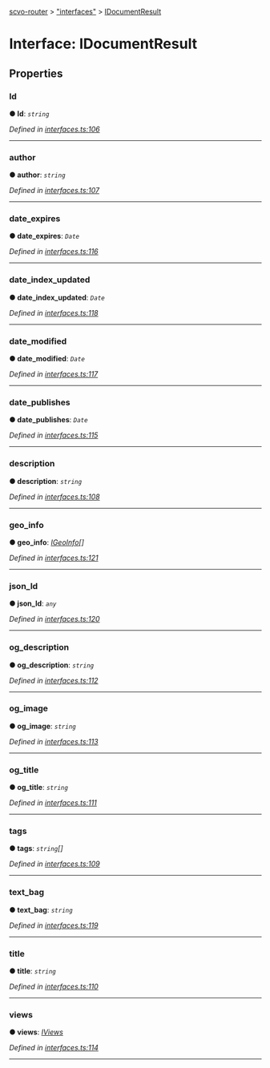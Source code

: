 [scvo-router](../README.md) > ["interfaces"](../modules/_interfaces_.md) > [IDocumentResult](../interfaces/_interfaces_.idocumentresult.md)



# Interface: IDocumentResult


## Properties
<a id="id"></a>

###  Id

**●  Id**:  *`string`* 

*Defined in [interfaces.ts:106](https://github.com/scvodigital/scvo-router/blob/627f4b0/src/interfaces.ts#L106)*





___

<a id="author"></a>

###  author

**●  author**:  *`string`* 

*Defined in [interfaces.ts:107](https://github.com/scvodigital/scvo-router/blob/627f4b0/src/interfaces.ts#L107)*





___

<a id="date_expires"></a>

###  date_expires

**●  date_expires**:  *`Date`* 

*Defined in [interfaces.ts:116](https://github.com/scvodigital/scvo-router/blob/627f4b0/src/interfaces.ts#L116)*





___

<a id="date_index_updated"></a>

###  date_index_updated

**●  date_index_updated**:  *`Date`* 

*Defined in [interfaces.ts:118](https://github.com/scvodigital/scvo-router/blob/627f4b0/src/interfaces.ts#L118)*





___

<a id="date_modified"></a>

###  date_modified

**●  date_modified**:  *`Date`* 

*Defined in [interfaces.ts:117](https://github.com/scvodigital/scvo-router/blob/627f4b0/src/interfaces.ts#L117)*





___

<a id="date_publishes"></a>

###  date_publishes

**●  date_publishes**:  *`Date`* 

*Defined in [interfaces.ts:115](https://github.com/scvodigital/scvo-router/blob/627f4b0/src/interfaces.ts#L115)*





___

<a id="description"></a>

###  description

**●  description**:  *`string`* 

*Defined in [interfaces.ts:108](https://github.com/scvodigital/scvo-router/blob/627f4b0/src/interfaces.ts#L108)*





___

<a id="geo_info"></a>

###  geo_info

**●  geo_info**:  *[IGeoInfo](_interfaces_.igeoinfo.md)[]* 

*Defined in [interfaces.ts:121](https://github.com/scvodigital/scvo-router/blob/627f4b0/src/interfaces.ts#L121)*





___

<a id="json_ld"></a>

###  json_ld

**●  json_ld**:  *`any`* 

*Defined in [interfaces.ts:120](https://github.com/scvodigital/scvo-router/blob/627f4b0/src/interfaces.ts#L120)*





___

<a id="og_description"></a>

###  og_description

**●  og_description**:  *`string`* 

*Defined in [interfaces.ts:112](https://github.com/scvodigital/scvo-router/blob/627f4b0/src/interfaces.ts#L112)*





___

<a id="og_image"></a>

###  og_image

**●  og_image**:  *`string`* 

*Defined in [interfaces.ts:113](https://github.com/scvodigital/scvo-router/blob/627f4b0/src/interfaces.ts#L113)*





___

<a id="og_title"></a>

###  og_title

**●  og_title**:  *`string`* 

*Defined in [interfaces.ts:111](https://github.com/scvodigital/scvo-router/blob/627f4b0/src/interfaces.ts#L111)*





___

<a id="tags"></a>

###  tags

**●  tags**:  *`string`[]* 

*Defined in [interfaces.ts:109](https://github.com/scvodigital/scvo-router/blob/627f4b0/src/interfaces.ts#L109)*





___

<a id="text_bag"></a>

###  text_bag

**●  text_bag**:  *`string`* 

*Defined in [interfaces.ts:119](https://github.com/scvodigital/scvo-router/blob/627f4b0/src/interfaces.ts#L119)*





___

<a id="title"></a>

###  title

**●  title**:  *`string`* 

*Defined in [interfaces.ts:110](https://github.com/scvodigital/scvo-router/blob/627f4b0/src/interfaces.ts#L110)*





___

<a id="views"></a>

###  views

**●  views**:  *[IViews](_interfaces_.iviews.md)* 

*Defined in [interfaces.ts:114](https://github.com/scvodigital/scvo-router/blob/627f4b0/src/interfaces.ts#L114)*





___


